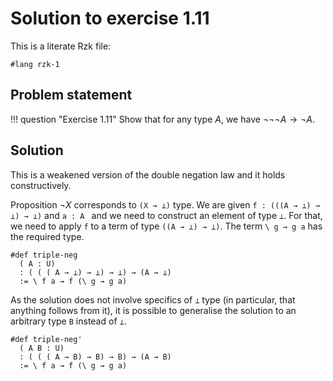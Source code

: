 # Solution to exercise 1.11

This is a literate Rzk file:

```rzk
#lang rzk-1
```

## Problem statement

!!! question "Exercise 1.11"
    Show that for any type $A$, we have $¬¬¬A → ¬A$.

## Solution

This is a weakened version of the double negation law and it holds constructively.

Proposition $\lnot X$ corresponds to `(X → ⊥)` type.
We are given `f : (((A → ⊥) → ⊥) → ⊥)` and `a : A ` and we need to construct an element of type `⊥`.
For that, we need to apply `f` to a term of type `((A → ⊥) → ⊥)`. 
The term `\ g → g a` has the required type.

```rzk
#def triple-neg
  ( A : U)
  : ( ( ( A → ⊥) → ⊥) → ⊥) → (A → ⊥)
  := \ f a → f (\ g → g a)
```

As the solution does not involve specifics of `⊥` type (in particular, that anything follows from it), 
it is possible to generalise the solution to an arbitrary type `B` instead of `⊥`.

```rzk
#def triple-neg'
  ( A B : U)
  : ( ( ( A → B) → B) → B) → (A → B)
  := \ f a → f (\ g → g a)
```
